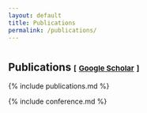 ```yaml
---
layout: default
title: Publications
permalink: /publications/
---
```

<h1 id="publications"></h1>

<h2>
  Publications 
  <temp style="font-size:15px;">[</temp>
  <a href="https://scholar.google.com/citations?user=CylLW1kAAAAJ" target="_blank" style="font-size:15px;">Google Scholar</a>
  <temp style="font-size:15px;">]</temp>
</h2>

{% include publications.md %}

{% include conference.md %}
